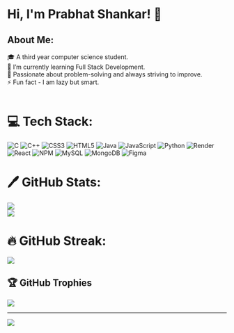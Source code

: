 # Hi, I'm Prabhat Shankar! 👋

## About Me:
🎓 A third year computer science student.<br>🌱 I’m currently learning Full Stack Development.<br>📌 Passionate about problem-solving and always striving to improve.<br>⚡ Fun fact - I am lazy but smart.<br><br>

# 💻 Tech Stack:
![C](https://img.shields.io/badge/c-%2300599C.svg?style=for-the-badge&logo=c&logoColor=white) ![C++](https://img.shields.io/badge/c++-%2300599C.svg?style=for-the-badge&logo=c%2B%2B&logoColor=white) ![CSS3](https://img.shields.io/badge/css3-%231572B6.svg?style=for-the-badge&logo=css3&logoColor=white) ![HTML5](https://img.shields.io/badge/html5-%23E34F26.svg?style=for-the-badge&logo=html5&logoColor=white) ![Java](https://img.shields.io/badge/java-%23ED8B00.svg?style=for-the-badge&logo=openjdk&logoColor=white) ![JavaScript](https://img.shields.io/badge/javascript-%23323330.svg?style=for-the-badge&logo=javascript&logoColor=%23F7DF1E) ![Python](https://img.shields.io/badge/python-3670A0?style=for-the-badge&logo=python&logoColor=ffdd54) ![Render](https://img.shields.io/badge/Render-%46E3B7.svg?style=for-the-badge&logo=render&logoColor=white) ![React](https://img.shields.io/badge/react-%2320232a.svg?style=for-the-badge&logo=react&logoColor=%2361DAFB) ![NPM](https://img.shields.io/badge/NPM-%23CB3837.svg?style=for-the-badge&logo=npm&logoColor=white) ![MySQL](https://img.shields.io/badge/mysql-4479A1.svg?style=for-the-badge&logo=mysql&logoColor=white) ![MongoDB](https://img.shields.io/badge/MongoDB-%234ea94b.svg?style=for-the-badge&logo=mongodb&logoColor=white) ![Figma](https://img.shields.io/badge/figma-%23F24E1E.svg?style=for-the-badge&logo=figma&logoColor=white)

# 🖊️ GitHub Stats:
![](https://github-readme-stats.vercel.app/api?username=prabhat4002&theme=dark&hide_border=false&include_all_commits=true&count_private=true)<br/>
![](https://github-readme-stats.vercel.app/api/top-langs/?username=prabhat4002&theme=dark&hide_border=false&include_all_commits=true&count_private=true&layout=compact)

# 🔥 GitHub Streak:
![](https://github-readme-streak-stats.herokuapp.com/?user=prabhat4002&theme=dark&hide_border=false)

## 🏆 GitHub Trophies
![](https://github-profile-trophy.vercel.app/?username=prabhat4002&theme=radical&no-frame=false&no-bg=true&margin-w=4)

---
[![](https://visitcount.itsvg.in/api?id=prabhat4002&icon=0&color=0)](https://visitcount.itsvg.in)

<!--
### 🐸 Play the Frog Game!  
<img src="https://media.giphy.com/media/JIX9t2j0ZTN9S/giphy.gif" width="500"/>
-->



<!-- Proudly created with GPRM ( https://gprm.itsvg.in ) -->

